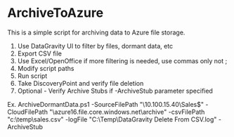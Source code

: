 # ArchiveToAzure

This is a simple script for archiving data to Azure file storage.

1) Use DataGravity UI to filter by files, dormant data, etc
2) Export CSV file
3) Use Excel/OpenOffice if more filtering is needed, use commas only not ;
4) Modify script paths
5) Run script
6) Take DiscoveryPoint and verify file deletion
7) Optional - Verify Archive Stubs if -ArchiveStub parameter specified

Ex. ArchiveDormantData.ps1 -SourceFilePath "\\10.100.15.40\Sales$" -CloudFilePath "\\azure16.file.core.windows.net\archive" -csvFilePath "c:\temp\sales.csv" -logFile "C:\Temp\DataGravity Delete From CSV.log" -ArchiveStub

